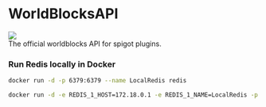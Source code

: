 # WorldBlocksAPI
[![](https://jitpack.io/v/Worldblocksnft/WorldBlocksAPI.svg)](https://jitpack.io/#Worldblocksnft/WorldBlocksAPI) \
The official worldblocks API for spigot plugins.

### Run Redis locally in Docker
```bash
docker run -d -p 6379:6379 --name LocalRedis redis
```
```bash
docker run -d -e REDIS_1_HOST=172.18.0.1 -e REDIS_1_NAME=LocalRedis -p 81:80 --name PHPRedisAdmin erikdubbelboer/phpredisadmin
```
